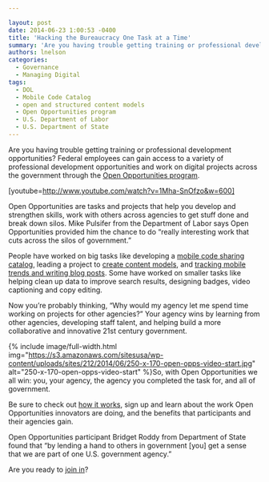 ```yaml
---

layout: post
date: 2014-06-23 1:00:53 -0400
title: 'Hacking the Bureaucracy One Task at a Time'
summary: 'Are you having trouble getting training or professional development opportunities? Federal employees can gain access to a variety of professional development opportunities and work on digital projects across the government through the Open Opportunities program. [youtube=http\://www.youtube.com/watch?v=1Mha-SnOfzo&amp;amp;w=600] Open Opportunities are tasks and projects that help you develop and strengthen skills, work with others across agencies to'
authors: lnelson
categories:
  - Governance
  - Managing Digital
tags:
  - DOL
  - Mobile Code Catalog
  - open and structured content models
  - Open Opportunities program
  - U.S. Department of Labor
  - U.S. Department of State
---
```


Are you having trouble getting training or professional development opportunities? Federal employees can gain access to a variety of professional development opportunities and work on digital projects across the government through the [Open Opportunities program](https://midas.18f.us/).

[youtube=http://www.youtube.com/watch?v=1Mha-SnOfzo&w=600]

Open Opportunities are tasks and projects that help you develop and strengthen skills, work with others across agencies to get stuff done and break down silos. Mike Pulsifer from the Department of Labor says Open Opportunities provided him the chance to do “really interesting work that cuts across the silos of government.”

People have worked on big tasks like developing a [mobile code sharing catalog](https://www.WHATEVER/2013/05/13/federal-mobile-code-sharing-catalog-is-here/), leading a project to [create content models](https://www.WHATEVER/2014/05/05/government-open-and-structured-content-models-are-here/), and [tracking mobile trends and writing blog posts](https://www.WHATEVER/tag/trends-on-tuesday/). Some have worked on smaller tasks like helping clean up data to improve search results, designing badges, video captioning and copy editing.

Now you’re probably thinking, “Why would my agency let me spend time working on projects for other agencies?” Your agency wins by learning from other agencies, developing staff talent, and helping build a more collaborative and innovative 21st century government.


{% include image/full-width.html img="https://s3.amazonaws.com/sitesusa/wp-content/uploads/sites/212/2014/06/250-x-170-open-opps-video-start.jpg" alt="250-x-170-open-opps-video-start" %}So, with Open Opportunities we all win: you, your agency, the agency you completed the task for, and all of government.

Be sure to check out [how it works](https://www.WHATEVER/join-digitalgov/open-opportunities-in-digitalgov/how-open-opportunities-works/), sign up and learn about the work Open Opportunities innovators are doing, and the benefits that participants and their agencies gain.

Open Opportunities participant Bridget Roddy from Department of State found that “by lending a hand to others in government [you] get a sense that we are part of one U.S. government agency.”

Are you ready to [join in](https://public.govdelivery.com/accounts/USHOWTO/subscriber/new?topic_id=USHOWTO_60)?